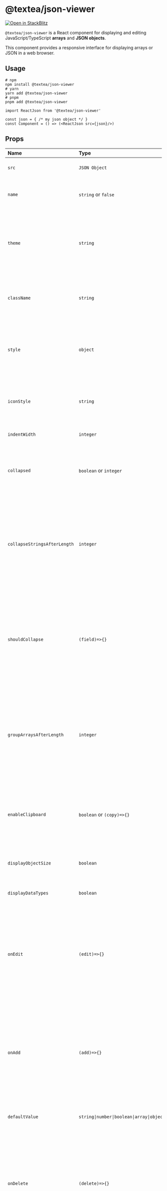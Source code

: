 # @textea/json-viewer

[![Open in StackBlitz](https://developer.stackblitz.com/img/open_in_stackblitz.svg)](https://stackblitz.com/edit/textea-json-viewer?file=pages/index.js)

`@textea/json-viewer` is a React component for displaying and editing JavaScript/TypeScript **arrays** and **JSON
objects**.

This component provides a responsive interface for displaying arrays or JSON in a web browser.

## Usage

```shell
# npm
npm install @textea/json-viewer
# yarn
yarn add @textea/json-viewer
# pnpm
pnpm add @textea/json-viewer
```

```tsx
import ReactJson from '@textea/json-viewer'

const json = { /* my json object */ }
const Component = () => (<ReactJson src={json}/>)
```

## Props

| Name                         | Type                                                                                                                 | Default            | Description                                                                                                                                                                                                                                                               |
|:-----------------------------|:---------------------------------------------------------------------------------------------------------------------|:-------------------|:--------------------------------------------------------------------------------------------------------------------------------------------------------------------------------------------------------------------------------------------------------------------------|
| `src`                        | `JSON Object`                                                                                                        | None               | This property contains your input JSON                                                                                                                                                                                                                                    |
| `name`                       | `string` or `false`                                                                                                  | "root"             | Contains the name of your root node. Use `null` or `false` for no name.                                                                                                                                                                                                   |
| `theme`                      | `string`                                                                                                             | "rjv-default"      | RJV supports base-16 themes. Check out the list of supported themes [in the demo](https://mac-s-g.github.io/react-json-view/demo/dist/). A custom "rjv-default" theme applies by default.                                                                                 |
| `className`                  | `string`                                                                                                             | `undefined`        | Additional `className` string to append to the `className` of react-json-view's container.                                                                                                                                                                                |
| `style`                      | `object`                                                                                                             | `{}`               | Style attributes for react-json-view container. Explicit style attributes will override attributes provided by a theme.                                                                                                                                                   |
| `iconStyle`                  | `string`                                                                                                             | "circle"           | Style of expand/collapse icons. Accepted values are "circle", triangle" or "square".                                                                                                                                                                                      |
| `indentWidth`                | `integer`                                                                                                            | 4                  | Set the indent-width for nested objects                                                                                                                                                                                                                                   |
| `collapsed`                  | `boolean` or `integer`                                                                                               | `false`            | When set to `true`, all nodes will be collapsed by default. Use an integer value to collapse at a particular depth.                                                                                                                                                       |
| `collapseStringsAfterLength` | `integer`                                                                                                            | `false`            | When an integer value is assigned, strings will be cut off at that length. Collapsed strings are followed by an ellipsis. String content can be expanded and collapsed by clicking on the string value.                                                                   |
| `shouldCollapse`             | `(field)=>{}`                                                                                                        | `false`            | Callback function to provide control over what objects and arrays should be collapsed by default. An object is passed to the callback containing `name`, `src`, `type` ("array" or "object") and `namespace`.                                                             |
| `groupArraysAfterLength`     | `integer`                                                                                                            | `100`              | When an integer value is assigned, arrays will be displayed in groups by count of the value. Groups are displayed with bracket notation and can be expanded and collapsed by clicking on the brackets.                                                                    |
| `enableClipboard`            | `boolean` or `(copy)=>{}`                                                                                            | `true`             | When prop is not `false`, the user can copy objects and arrays to clipboard by clicking on the clipboard icon. Copy callbacks are supported.                                                                                                                              |
| `displayObjectSize`          | `boolean`                                                                                                            | `true`             | When set to `true`, objects and arrays are labeled with size                                                                                                                                                                                                              |
| `displayDataTypes`           | `boolean`                                                                                                            | `true`             | When set to `true`, data type labels prefix values                                                                                                                                                                                                                        |
| `onEdit`                     | `(edit)=>{}`                                                                                                         | `false`            | When a callback function is passed in, `edit` functionality is enabled. The callback is invoked before edits are completed. Returning `false` from `onEdit` will prevent the change from being made. [see: onEdit docs](#onedit-onadd-and-ondelete-interaction)           |
| `onAdd`                      | `(add)=>{}`                                                                                                          | `false`            | When a callback function is passed in, `add` functionality is enabled. The callback is invoked before additions are completed. Returning `false` from `onAdd` will prevent the change from being made. [see: onAdd docs](#onedit-onadd-and-ondelete-interaction)          |
| `defaultValue`               | `string`<code>&#124;</code>`number`<code>&#124;</code>`boolean`<code>&#124;</code>`array`<code>&#124;</code>`object` | `null`             | Sets the default value to be used when adding an item to json                                                                                                                                                                                                             |
| `onDelete`                   | `(delete)=>{}`                                                                                                       | `false`            | When a callback function is passed in, `delete` functionality is enabled. The callback is invoked before deletions are completed. Returning `false` from `onDelete` will prevent the change from being made. [see: onDelete docs](#onedit-onadd-and-ondelete-interaction) |
| `onSelect`                   | `(select)=>{}`                                                                                                       | `false`            | When a function is passed in, clicking a value triggers the `onSelect` method to be called.                                                                                                                                                                               |
| `sortKeys`                   | `boolean`                                                                                                            | `false`            | set to true to sort object keys                                                                                                                                                                                                                                           |
| `quotesOnKeys`               | `boolean`                                                                                                            | `true`             | set to false to remove quotes from keys (eg. `"name":` vs. `name:`)                                                                                                                                                                                                       |
| `validationMessage`          | `string`                                                                                                             | "Validation Error" | Custom message for validation failures to `onEdit`, `onAdd`, or `onDelete` callbacks                                                                                                                                                                                      |
| `displayArrayKey`            | `boolean`                                                                                                            | `true`             | When set to `true`, the index of the elements prefix values                                                                                                                                                                                                               |

## Features

- [X] Support `Next.js` SSR
- [X] `onEdit`, `onAdd` and `onDelete` props allow users to edit the `src` variable
- [X] Object, array, string and function values can be collapsed and expanded
- [X] Object and array nodes display length
- [X] Object and array nodes support a "Copy to Clipboard" feature
- [X] String values can be truncated after a specified length
- [X] Arrays can be subgrouped after a specified length
- [X] When `onEdit` is enabled:
    * `Ctrl/Cmd+Click` Edit Mode
    * `Ctrl/Cmd+Enter` Submit

## Acknowledge

This package is originally based on [mac-s-g/react-json-view](https://github.com/mac-s-g/react-json-view)

## LICENSE

This project is licensed under the terms of the [MIT license](LICENSE).
